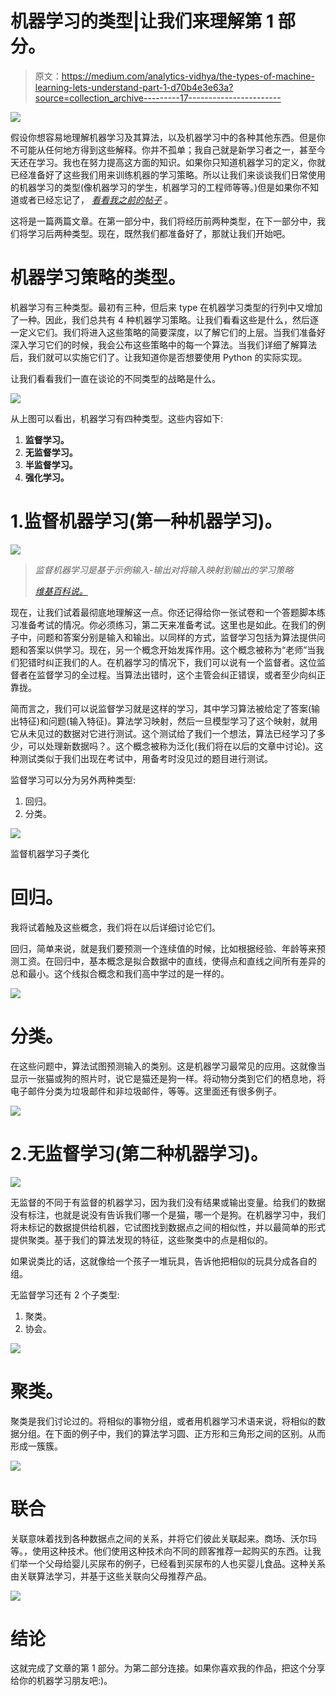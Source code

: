 # 机器学习的类型|让我们来理解第 1 部分。

> 原文：<https://medium.com/analytics-vidhya/the-types-of-machine-learning-lets-understand-part-1-d70b4e3e63a?source=collection_archive---------17----------------------->

![](img/4d74c8f06bc941dfebdd900a248a4b81.png)

假设你想容易地理解机器学习及其算法，以及机器学习中的各种其他东西。但是你不可能从任何地方得到这些解释。你并不孤单；我自己就是新学习者之一，甚至今天还在学习。我也在努力提高这方面的知识。如果你只知道机器学习的定义，你就已经准备好了这些我们用来训练机器的学习策略。所以让我们来谈谈我们日常使用的机器学习的类型(像机器学习的学生，机器学习的工程师等等。)但是如果你不知道或者已经忘记了， [*看看我之前的帖子*](https://mlforlazy.in/all-you-need-to-know-about-getting-started-machine-learning/) 。

这将是一篇两篇文章。在第一部分中，我们将经历前两种类型，在下一部分中，我们将学习后两种类型。现在，既然我们都准备好了，那就让我们开始吧。

# 机器学习策略的类型。

机器学习有三种类型。最初有三种，但后来 type 在机器学习类型的行列中又增加了一种。因此，我们总共有 4 种机器学习策略。让我们看看这些是什么，然后逐一定义它们。我们将进入这些策略的简要深度，以了解它们的上层。当我们准备好深入学习它们的时候，我会公布这些策略中的每一个算法。当我们详细了解算法后，我们就可以实施它们了。让我知道你是否想要使用 Python 的实际实现。

让我们看看我们一直在谈论的不同类型的战略是什么。

![](img/766212c0bce0d500df477138e263fc7d.png)

从上图可以看出，机器学习有四种类型。这些内容如下:

1.  **监督学习。**
2.  **无监督学习。**
3.  **半监督学习。**
4.  **强化学习。**

# 1.监督机器学习(第一种机器学习)。

![](img/1c2eb9ddad0247c3e3496774c5a7cbcc.png)

> *监督机器学习是基于示例输入-输出对将输入映射到输出的学习策略*
> 
> [*维基百科说。*](https://7r6.com/fXRqrSZ)

现在，让我们试着最彻底地理解这一点。你还记得给你一张试卷和一个答题脚本练习准备考试的情况。你必须练习，第二天来准备考试。这里也是如此。在我们的例子中，问题和答案分别是输入和输出。以同样的方式，监督学习包括为算法提供问题和答案以供学习。现在，另一个概念开始发挥作用。这个概念被称为“老师”当我们犯错时纠正我们的人。在机器学习的情况下，我们可以说有一个监督者。这位监督者在监督学习的全过程。当算法出错时，这个主管会纠正错误，或者至少向纠正靠拢。

简而言之，我们可以说监督学习就是这样的学习，其中学习算法被给定了答案(输出特征)和问题(输入特征)。算法学习映射，然后一旦模型学习了这个映射，就用它从未见过的数据对它进行测试。这个测试给了我们一个想法，算法已经学习了多少，可以处理新数据吗？。这个概念被称为泛化(我们将在以后的文章中讨论)。这种测试类似于我们出现在考试中，用备考时没见过的题目进行测试。

监督学习可以分为另外两种类型:

1.  回归。
2.  分类。

![](img/dce8e7978b859b267e55703979a0e0b9.png)

监督机器学习子类化

# 回归。

我将试着触及这些概念，我们将在以后详细讨论它们。

回归，简单来说，就是我们要预测一个连续值的时候，比如根据经验、年龄等来预测工资。在回归中，基本概念是拟合数据中的直线，使得点和直线之间所有差异的总和最小。这个线拟合概念和我们高中学过的是一样的。

![](img/da83985237e0a175adea36114bc5e78f.png)

# 分类。

在这些问题中，算法试图预测输入的类别。这是机器学习最常见的应用。这就像当显示一张猫或狗的照片时，说它是猫还是狗一样。将动物分类到它们的栖息地，将电子邮件分类为垃圾邮件和非垃圾邮件，等等。这里面还有很多例子。

![](img/c4ae4b797bd026950b933d10c78bf116.png)

# 2.无监督学习(第二种机器学习)。

![](img/3d3182882c423e0720cd18c2d92df034.png)

无监督的不同于有监督的机器学习，因为我们没有结果或输出变量。给我们的数据没有标注，也就是说没有告诉我们哪一个是猫，哪一个是狗。在机器学习中，我们将未标记的数据提供给机器，它试图找到数据点之间的相似性，并以最简单的形式提供聚类。基于我们的算法发现的特征，这些聚类中的点是相似的。

如果说类比的话，这就像给一个孩子一堆玩具，告诉他把相似的玩具分成各自的组。

无监督学习还有 2 个子类型:

1.  聚类。
2.  协会。

![](img/a31090004c10fd575d3fdfdf36db8d1b.png)

# 聚类。

聚类是我们讨论过的。将相似的事物分组，或者用机器学习术语来说，将相似的数据分组。在下面的例子中，我们的算法学习圆、正方形和三角形之间的区别。从而形成一簇簇。

![](img/b10b498c5f36821cab8ffcae7d2f91e0.png)

# 联合

关联意味着找到各种数据点之间的关系，并将它们彼此关联起来。商场、沃尔玛等。，使用这种技术。他们使用这种技术向不同的顾客推荐一起购买的东西。让我们举一个父母给婴儿买尿布的例子，已经看到买尿布的人也买婴儿食品。这种关系由关联算法学习，并基于这些关联向父母推荐产品。

![](img/ba4042948a8006837c6248b3b9fe7892.png)

# 结论

这就完成了文章的第 1 部分。为第二部分连接。如果你喜欢我的作品，把这个分享给你的机器学习朋友吧:)。